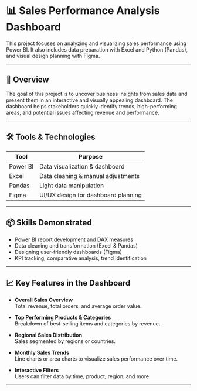 # 📊 Sales Performance Analysis Dashboard

This project focuses on analyzing and visualizing sales performance using Power BI. It also includes data preparation with Excel and Python (Pandas), and visual design planning with Figma.

---

## 🚀 Overview

The goal of this project is to uncover business insights from sales data and present them in an interactive and visually appealing dashboard. The dashboard helps stakeholders quickly identify trends, high-performing areas, and potential issues affecting revenue and performance.

---

## 🛠 Tools & Technologies

| Tool      | Purpose                            |
|-----------|------------------------------------|
| Power BI  | Data visualization & dashboard     |
| Excel     | Data cleaning & manual adjustments |
| Pandas    | Light data manipulation            |
| Figma     | UI/UX design for dashboard planning|

---

## 📦 Skills Demonstrated

- Power BI report development and DAX measures
- Data cleaning and transformation (Excel & Pandas)
- Designing user-friendly dashboards (Figma)
- KPI tracking, comparative analysis, trend identification

---

## 📈 Key Features in the Dashboard

- **Overall Sales Overview**  
  Total revenue, total orders, and average order value.

- **Top Performing Products & Categories**  
  Breakdown of best-selling items and categories by revenue.

- **Regional Sales Distribution**  
  Sales segmented by regions or countries.

- **Monthly Sales Trends**  
  Line charts or area charts to visualize sales performance over time.

- **Interactive Filters**  
  Users can filter data by time, product, region, and more.

---
